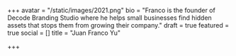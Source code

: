 +++
avatar = "/static/images/2021.png"
bio = "Franco is the founder of Decode Branding Studio where he helps small businesses find hidden assets that stops them from growing their company."
draft = true
featured = true
social = []
title = "Juan Franco Yu"

+++
